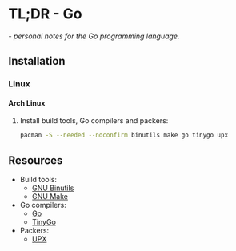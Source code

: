 # TL;DR - Go

*- personal notes for the Go programming language.*

## Installation

### Linux

#### Arch Linux

1. Install build tools, Go compilers and packers:
    ```sh
    pacman -S --needed --noconfirm binutils make go tinygo upx
    ```

## Resources

- Build tools:
    - [GNU Binutils](https://www.gnu.org/software/binutils/)
    - [GNU Make](https://www.gnu.org/software/make/)
- Go compilers:
    - [Go](https://go.dev)
    - [TinyGo](https://tinygo.org)
- Packers:
    - [UPX](https://github.com/upx/upx/)
